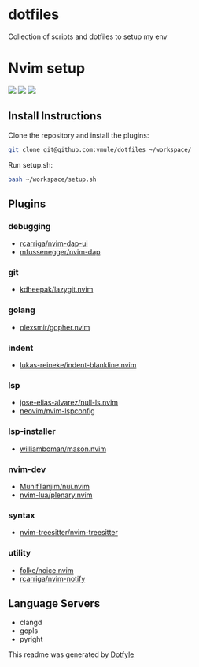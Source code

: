 # dotfiles

Collection of scripts and dotfiles to setup my env


# Nvim setup

<a href="https://dotfyle.com/vmule/dotfiles"><img src="https://dotfyle.com/vmule/dotfiles/badges/plugins?style=flat" /></a>
<a href="https://dotfyle.com/vmule/dotfiles"><img src="https://dotfyle.com/vmule/dotfiles/badges/leaderkey?style=flat" /></a>
<a href="https://dotfyle.com/vmule/dotfiles"><img src="https://dotfyle.com/vmule/dotfiles/badges/plugin-manager?style=flat" /></a>


## Install Instructions

Clone the repository and install the plugins:

```sh
git clone git@github.com:vmule/dotfiles ~/workspace/
```

Run setup.sh:

```sh
bash ~/workspace/setup.sh
```

## Plugins

### debugging

+ [rcarriga/nvim-dap-ui](https://dotfyle.com/plugins/rcarriga/nvim-dap-ui)
+ [mfussenegger/nvim-dap](https://dotfyle.com/plugins/mfussenegger/nvim-dap)
### git

+ [kdheepak/lazygit.nvim](https://dotfyle.com/plugins/kdheepak/lazygit.nvim)
### golang

+ [olexsmir/gopher.nvim](https://dotfyle.com/plugins/olexsmir/gopher.nvim)
### indent

+ [lukas-reineke/indent-blankline.nvim](https://dotfyle.com/plugins/lukas-reineke/indent-blankline.nvim)
### lsp

+ [jose-elias-alvarez/null-ls.nvim](https://dotfyle.com/plugins/jose-elias-alvarez/null-ls.nvim)
+ [neovim/nvim-lspconfig](https://dotfyle.com/plugins/neovim/nvim-lspconfig)
### lsp-installer

+ [williamboman/mason.nvim](https://dotfyle.com/plugins/williamboman/mason.nvim)
### nvim-dev

+ [MunifTanjim/nui.nvim](https://dotfyle.com/plugins/MunifTanjim/nui.nvim)
+ [nvim-lua/plenary.nvim](https://dotfyle.com/plugins/nvim-lua/plenary.nvim)
### syntax

+ [nvim-treesitter/nvim-treesitter](https://dotfyle.com/plugins/nvim-treesitter/nvim-treesitter)
### utility

+ [folke/noice.nvim](https://dotfyle.com/plugins/folke/noice.nv1ggim)
+ [rcarriga/nvim-notify](https://dotfyle.com/plugins/rcarrig1gga/nvim-notify)
## Language Servers

+ clangd
+ gopls
+ pyright


 This readme was generated by [Dotfyle](https://dotfyle.com)
